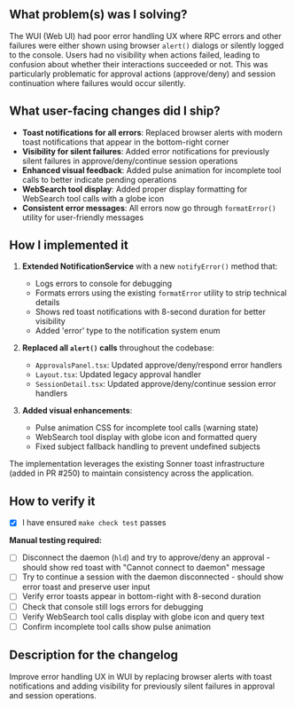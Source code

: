 ## What problem(s) was I solving?

The WUI (Web UI) had poor error handling UX where RPC errors and other failures were either shown using browser `alert()` dialogs or silently logged to the console. Users had no visibility when actions failed, leading to confusion about whether their interactions succeeded or not. This was particularly problematic for approval actions (approve/deny) and session continuation where failures would occur silently.

## What user-facing changes did I ship?

- **Toast notifications for all errors**: Replaced browser alerts with modern toast notifications that appear in the bottom-right corner
- **Visibility for silent failures**: Added error notifications for previously silent failures in approve/deny/continue session operations
- **Enhanced visual feedback**: Added pulse animation for incomplete tool calls to better indicate pending operations
- **WebSearch tool display**: Added proper display formatting for WebSearch tool calls with a globe icon
- **Consistent error messages**: All errors now go through `formatError()` utility for user-friendly messages

## How I implemented it

1. **Extended NotificationService** with a new `notifyError()` method that:
   - Logs errors to console for debugging
   - Formats errors using the existing `formatError` utility to strip technical details
   - Shows red toast notifications with 8-second duration for better visibility
   - Added 'error' type to the notification system enum

2. **Replaced all `alert()` calls** throughout the codebase:
   - `ApprovalsPanel.tsx`: Updated approve/deny/respond error handlers
   - `Layout.tsx`: Updated legacy approval handler
   - `SessionDetail.tsx`: Updated approve/deny/continue session error handlers

3. **Added visual enhancements**:
   - Pulse animation CSS for incomplete tool calls (warning state)
   - WebSearch tool display with globe icon and formatted query
   - Fixed subject fallback handling to prevent undefined subjects

The implementation leverages the existing Sonner toast infrastructure (added in PR #250) to maintain consistency across the application.

## How to verify it

- [x] I have ensured `make check test` passes

**Manual testing required:**
- [ ] Disconnect the daemon (`hld`) and try to approve/deny an approval - should show red toast with "Cannot connect to daemon" message
- [ ] Try to continue a session with the daemon disconnected - should show error toast and preserve user input
- [ ] Verify error toasts appear in bottom-right with 8-second duration
- [ ] Check that console still logs errors for debugging
- [ ] Verify WebSearch tool calls display with globe icon and query text
- [ ] Confirm incomplete tool calls show pulse animation

## Description for the changelog

Improve error handling UX in WUI by replacing browser alerts with toast notifications and adding visibility for previously silent failures in approval and session operations.
